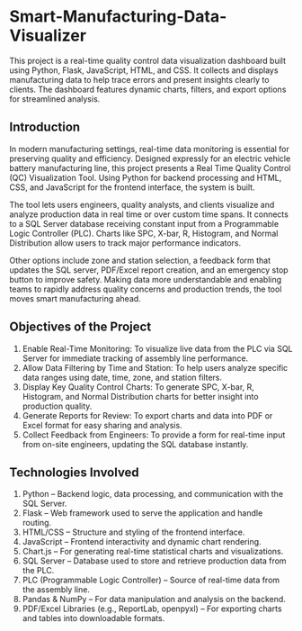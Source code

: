 # Smart-Manufacturing-Data-Visualizer
This project is a real-time quality control data visualization dashboard built using Python, Flask, JavaScript, HTML, and CSS. It collects and displays manufacturing data to help trace errors and present insights clearly to clients. The dashboard features dynamic charts, filters, and export options for streamlined analysis.

## Introduction
In modern manufacturing settings, real-time data monitoring is essential for preserving quality and efficiency. Designed expressly for an electric vehicle battery manufacturing line, this project presents a Real Time Quality Control (QC) Visualization Tool. Using Python for backend processing and HTML, CSS, and JavaScript for the frontend interface, the system is built. 

The tool lets users engineers, quality analysts, and clients visualize and analyze production data in real time or over custom time spans. It connects to a SQL Server database receiving constant input from a Programmable Logic Controller (PLC). Charts like SPC, X-bar, R, Histogram, and Normal Distribution allow users to track major performance indicators. 

Other options include zone and station selection, a feedback form that updates the SQL server, PDF/Excel report creation, and an emergency stop button to improve safety. Making data more understandable and enabling teams to rapidly address quality concerns and production trends, the tool moves smart manufacturing ahead.

## Objectives of the Project
1. Enable Real-Time Monitoring: To visualize live data from the PLC via SQL Server for immediate tracking of assembly line performance.
2. Allow Data Filtering by Time and Station: To help users analyze specific data ranges using date, time, zone, and station filters.
3. Display Key Quality Control Charts: To generate SPC, X-bar, R, Histogram, and Normal Distribution charts for better insight into production quality.
4. Generate Reports for Review: To export charts and data into PDF or Excel format for easy sharing and analysis.
5. Collect Feedback from Engineers: To provide a form for real-time input from on-site engineers, updating the SQL database instantly.

## Technologies Involved
1. Python – Backend logic, data processing, and communication with the SQL Server.
2. Flask – Web framework used to serve the application and handle routing.
3. HTML/CSS – Structure and styling of the frontend interface.
4. JavaScript – Frontend interactivity and dynamic chart rendering.
5. Chart.js – For generating real-time statistical charts and visualizations.
6. SQL Server – Database used to store and retrieve production data from the PLC.
7. PLC (Programmable Logic Controller) – Source of real-time data from the assembly line.
8. Pandas & NumPy – For data manipulation and analysis on the backend.
9. PDF/Excel Libraries (e.g., ReportLab, openpyxl) – For exporting charts and tables into downloadable formats.

## 
